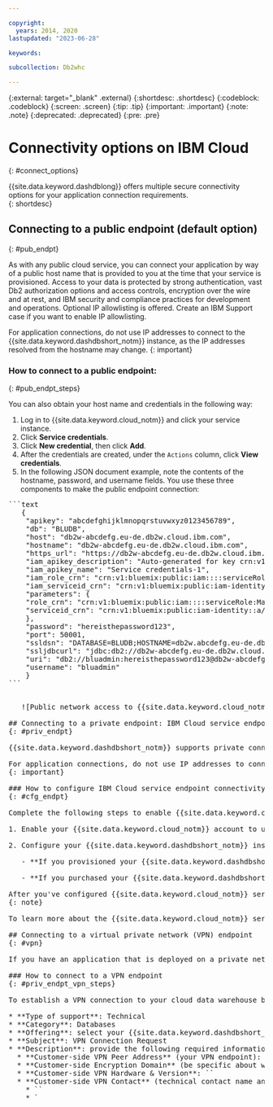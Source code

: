 ```yaml
---

copyright:
  years: 2014, 2020
lastupdated: "2023-06-28"

keywords:

subcollection: Db2whc

---
```


<!-- Attribute definitions --> 
{:external: target="_blank" .external}
{:shortdesc: .shortdesc}
{:codeblock: .codeblock}
{:screen: .screen}
{:tip: .tip}
{:important: .important}
{:note: .note}
{:deprecated: .deprecated}
{:pre: .pre}

# Connectivity options on IBM Cloud
{: #connect_options}

{{site.data.keyword.dashdblong}} offers multiple secure connectivity options for your application connection requirements.  
{: shortdesc} 


## Connecting to a public endpoint (default option)
{: #pub_endpt}

As with any public cloud service, you can connect your application by way of a public host name that is provided to you at the time that your service is provisioned. Access to your data is protected by strong authentication, vast Db2 authorization options and access controls, encryption over the wire and at rest, and IBM security and compliance practices for development and operations. Optional IP allowlisting is offered. Create an IBM Support case if you want to enable IP allowlisting.

For application connections, do not use IP addresses to connect to the {{site.data.keyword.dashdbshort_notm}} instance, as the IP addresses resolved from the hostname may change. 
{: important}

### How to connect to a public endpoint:
{: #pub_endpt_steps}

You can also obtain your host name and credentials in the following way:

1. Log in to {{site.data.keyword.cloud_notm}} and click your service instance.
2. Click **Service credentials**.
3. Click **New credential**, then click **Add**.
4. After the credentials are created, under the `Actions` column, click **View credentials**.
5. In the following JSON document example, note the contents of the hostname, password, and username fields. You use these three components to make the public endpoint connection:

<pre>
```text 
   {
    "apikey": "abcdefghijklmnopqrstuvwxyz0123456789",
    "db": "BLUDB",
    "host": "db2w-abcdefg.eu-de.db2w.cloud.ibm.com",
    "hostname": "db2w-abcdefg.eu-de.db2w.cloud.ibm.com",
    "https_url": "https://db2w-abcdefg.eu-de.db2w.cloud.ibm.com",
    "iam_apikey_description": "Auto-generated for key crn:v1:bluemix:public:dashdb:eu-de:a/abc62e1447e5587cfcff971d4aa7d473:c1cac901-755b-489c-a742-f41295cb5dd8:resource-key:11f5e7e5-4759-439e-8291-7febc09382ce",
    "iam_apikey_name": "Service credentials-1",
    "iam_role_crn": "crn:v1:bluemix:public:iam::::serviceRole:Manager",
    "iam_serviceid_crn": "crn:v1:bluemix:public:iam-identity::a/abc62e1447e5587cfcff971d4aa7d473::serviceid:ServiceId-aecb72c2-b048-4800-a0d3-263d7bfe4e6a",
    "parameters": {
    "role_crn": "crn:v1:bluemix:public:iam::::serviceRole:Manager",
    "serviceid_crn": "crn:v1:bluemix:public:iam-identity::a/abc62e1447e5587cfcff971d4aa7d473::serviceid:ServiceId-aecb72c2-b048-4800-a0d3-263d7bfe4e6a"
    },
    "password": "hereisthepassword123",
    "port": 50001,
    "ssldsn": "DATABASE=BLUDB;HOSTNAME=db2w.abcdefg.eu-de.db2w.cloud.ibm.com;PORT=50001;PROTOCOL=TCPIP;UID=bluadmin;PWD=hereisthepassword123;Security=SSL;",
    "ssljdbcurl": "jdbc:db2://db2w-abcdefg.eu-de.db2w.cloud.ibm.com:50001/BLUDB:sslConnection=true;",
    "uri": "db2://bluadmin:hereisthepassword123@db2w-abcdefg.eu-de.db2w.cloud.ibm.com:50001/BLUDB?ssl=true;",
    "username": "bluadmin"
    }
```
<pre>

   ![Public network access to {{site.data.keyword.cloud_notm}}](images/public_connection.png "Graphical representation of user to cloud connection"){: caption="Figure 1. Public network access to {{site.data.keyword.cloud_notm}}" caption-side="bottom"}

## Connecting to a private endpoint: IBM Cloud service endpoint
{: #priv_endpt}

{{site.data.keyword.dashdbshort_notm}} supports private connectivity through an [{{site.data.keyword.cloud_notm}} service endpoint](/docs/account?topic=account-service-endpoints-overview). {{site.data.keyword.cloud_notm}} service endpoints securely route network traffic between different {{site.data.keyword.cloud_notm}} services through the {{site.data.keyword.cloud_notm}} private backplane network. When you configure your {{site.data.keyword.dashdbshort_notm}} instance with {{site.data.keyword.cloud_notm}} service endpoint connectivity, traffic between your cloud data warehouse and applications deployed on your {{site.data.keyword.cloud_notm}} account will not traverse any public networks.

For application connections, do not use IP addresses to connect to the {{site.data.keyword.dashdbshort_notm}} instance, as the IP addresses resolved from the hostname may change. 
{: important}

### How to configure IBM Cloud service endpoint connectivity
{: #cfg_endpt}

Complete the following steps to enable {{site.data.keyword.cloud_notm}} service endpoint connectivity for your {{site.data.keyword.dashdbshort_notm}} instance:

1. Enable your {{site.data.keyword.cloud_notm}} account to use virtual routing and forwarding (VRF) and {{site.data.keyword.cloud_notm}} service endpoints. To enable both of these items, see [Enabling VRF and service endpoints](/docs/account?topic=account-vrf-service-endpoint).

2. Configure your {{site.data.keyword.dashdbshort_notm}} instance for service endpoint connectivity.

   - **If you provisioned your {{site.data.keyword.dashdbshort_notm}} instance through the {{site.data.keyword.cloud_notm}} catalog**: [Create a case](https://cloud.ibm.com/unifiedsupport/supportcenter){: external} to request the configuration of your {{site.data.keyword.dashdbshort_notm}} instance for {{site.data.keyword.cloud_notm}} service endpoint connectivity. After this is complete, your {{site.data.keyword.dashdbshort_notm}} instance will be served on a new, non-internet-routable IP address. Information about how to access your {{site.data.keyword.dashdbshort_notm}} instance by using this newly configured private endpoint will be sent to you.

   - **If you purchased your {{site.data.keyword.dashdbshort_notm}} instance through IBM Sales**: If you requested private endpoint connectivity, your {{site.data.keyword.dashdbshort_notm}} instance will be provisioned with {{site.data.keyword.cloud_notm}} service endpoint connectivity. No further action is required.

After you've configured {{site.data.keyword.cloud_notm}} service endpoint connectivity for your {{site.data.keyword.dashdbshort_notm}} instance, it will only be accessible through a private endpoint. You will not be able to access your instance through a public endpoint.
{: note}

To learn more about the {{site.data.keyword.cloud_notm}} service endpoint service, see [Secure access to services using service endpoints](/docs/account?topic=account-service-endpoints-overview).

## Connecting to a virtual private network (VPN) endpoint
{: #vpn}

If you have an application that is deployed on a private network that is outside of the {{site.data.keyword.cloud_notm}} without access to the public internet and you want to connect it to your database over a virtual private network (VPN) connection, you can make the request at the time that you order the service or by opening an IBM Support case. IBM network engineers will assist your network engineers to set up the VPN tunnel between your private network and the {{site.data.keyword.cloud_notm}}.

### How to connect to a VPN endpoint
{: #priv_endpt_vpn_steps}

To establish a VPN connection to your cloud data warehouse behind a public endpoint, [create an {{site.data.keyword.cloud_notm}} Support case](https://cloud.ibm.com/unifiedsupport/cases/add){:external} that includes the following details:

* **Type of support**: Technical 
* **Category**: Databases 
* **Offering**: select your {{site.data.keyword.dashdbshort_notm}} instance 
* **Subject**: VPN Connection Request 
* **Description**: provide the following required information
  * **Customer-side VPN Peer Address** (your VPN endpoint): `<IP Address>`
  * **Customer-side Encryption Domain** (be specific about what is required – 10.0.0.0/8 is unworkable because 10 addressing is also used within the {{site.data.keyword.cloud_notm}} for back-end services): `<Domain>`
  * **Customer-side VPN Hardware & Version**: `<Hardware and Version number>`
  * **Customer-side VPN Contact** (technical contact name and email address): 
    * `<Name>` 
    * `<Title>` 
    * `<Email Address>`

  **Optional** (change only if the following default values are not suitable):

  *IKE/ISAKMP Parameters (Phase I)*

  * **Encryption Method**: IKEv1
  * **IKE Encryption / Encryption Algorithm**: AES-256
  * **Authentication Algorithm**: SHA1
  * **DH-Group**: Group 5
  * **Security Association Lifetime (seconds)**: 1d (86400 seconds)

  *IPSec Parameters (Phase II)*

  * **IPSec Encryption / Encryption Algorithm**: AES-256
  * **Authentication Algorithm**: SHA1
  * **DH-Group** (if using PF-Secrecy): Group 5
  * **Security Association Lifetime (seconds)**: 3600 seconds

After receipt of your request, {{site.data.keyword.cloud_notm}} technicians will open the appropriate firewall ports and allowlist the provided IP address. Communication and resolution to the request is made through the {{site.data.keyword.cloud_notm}} Support case ticket.

![Public network access to {{site.data.keyword.cloud_notm}} through a VPN](images/public_connection_vpn.png "Graphical representation of user to cloud connection"){: caption="Figure 2. Public network access to {{site.data.keyword.cloud_notm}} through a VPN" caption-side="bottom"}
